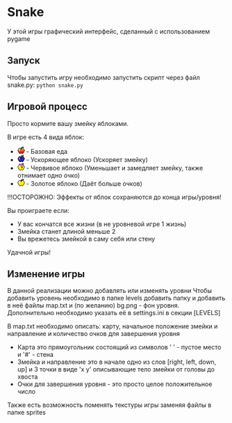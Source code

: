 # Snake
У этой игры графический интерфейс, сделанный с использованием pygame

## Запуск
Чтобы запустить игру необходимо запустить скрипт через файл snake.py: `python snake.py`

## Игровой процесс
Просто кормите вашу змейку яблоками.

В игре есть 4 вида яблок:
* ![Обычное яблоко](https://github.com/DmitriuSsS/Snake/raw/master/sprites/basic_apple.png) - Базовая еда
* ![Ускоряющее яблоко](https://github.com/DmitriuSsS/Snake/raw/master/sprites/high_speed_apple.png) - Ускоряющее яблоко (Ускоряет змейку)
* ![Червивое яблоко](https://github.com/DmitriuSsS/Snake/raw/master/sprites/wormy_apple.png) - Червивое яблоко (Уменьшает и замедляет змейку, также отнимает одно очко)
* ![Золотое яблоко](https://github.com/DmitriuSsS/Snake/raw/master/sprites/gold_apple.png) - Золотое яблоко (Даёт больше очков)

!!!ОСТОРОЖНО: Эффекты от яблок сохраняются до конца игры/уровня!

Вы проиграете если:
* У вас кончатся все жизни (в не уровневой игре 1 жизнь)
* Змейка станет длиной меньше 2
* Вы врежетесь змейкой в саму себя или стену

Удачной игры!

## Изменение игры
В данной реализации можно добавлять или изменять уровни
  Чтобы добавить уровень необходимо в папке levels добавить папку и добавить в неё файлы map.txt и (по желанию) bg.png - фон уровня.
  Дополнительно необходимо указать её в settings.ini в секции [LEVELS]
  

В map.txt необходимо описать: карту, начальное положение змейки и направление и количество очков для завершения уровня
* Карта это прямоугольник состоящий из символов ' ' - пустое место и '#' - стена
* Змейка и направление это в начале одно из слов [right, left, down, up] и 3 точки в виде 'x y' описывающие тело змейки от головы до хвоста
* Очки для завершения уровня - это просто целое положительное число

Также есть возможность поменять текстуры игры заменяя файлы в папке sprites

